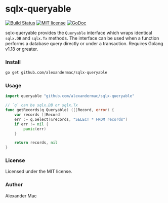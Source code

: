 # sqlx-queryable

[![Build Status](https://github.com/AlexanderMac/sqlx-queryable/actions/workflows/ci.yml/badge.svg)](https://github.com/AlexanderMac/sqlx-queryable/actions/workflows/ci.yml)
[![MIT license](https://img.shields.io/badge/license-MIT-brightgreen.svg)](https://opensource.org/licenses/MIT)
[![GoDoc](https://pkg.go.dev/badge/github.com/AlexanderMac/sqlx-queryable)](https://pkg.go.dev/github.com/AlexanderMac/sqlx-queryable)

sqlx-queryable provides the `Queryable` interface which wraps identical `sqlx.DB` and `sqlx.Tx` methods. The interface can be used when a function performs a database query directly or under a transaction.
Requires Golang v1.18 or greater.

### Install
```sh
go get github.com/alexandermac/sqlx-queryable
```

### Usage
```go
import queryable "github.com/alexandermac/sqlx-queryable"

// `q` can be sqlx.DB or sqlx.Tx
func getRecords(q Queryable) ([]Record, error) {
	var records []Record
	err := q.Select(&records, "SELECT * FROM records")
	if err != nil {
		panic(err)
	}

	return records, nil
}
```

### License
Licensed under the MIT license.

### Author
Alexander Mac
